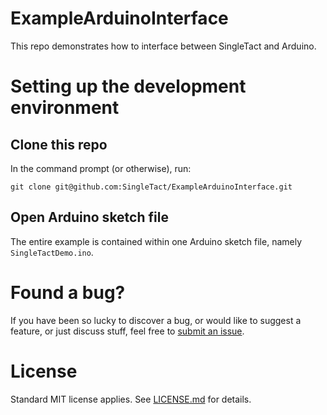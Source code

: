 # ExampleArduinoInterface

This repo demonstrates how to interface between SingleTact and Arduino.

# Setting up the development environment

## Clone this repo
In the command prompt (or otherwise), run:

```
git clone git@github.com:SingleTact/ExampleArduinoInterface.git
```

## Open Arduino sketch file
The entire example is contained within one Arduino sketch file, namely
`SingleTactDemo.ino`.

# Found a bug?
If you have been so lucky to discover a bug, or would like to suggest a
feature, or just discuss stuff, feel free to
[submit an issue](https://github.com/SingleTact/ExampleArduinoInterface/issues).

# License
Standard MIT license applies. See [LICENSE.md](LICENSE.md) for details.

